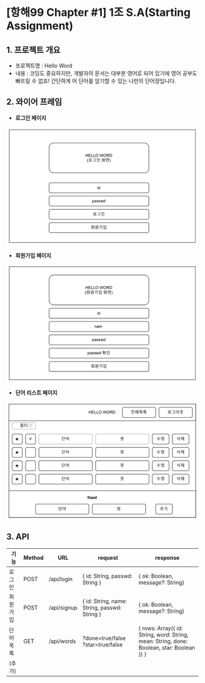 # [항해99 Chapter #1] 1조 S.A(Starting Assignment)

## 1. 프로젝트 개요

- 프로젝트명 : Hello Word
- 내용 : 코딩도 중요하지만, 개발자의 문서는 대부분 영어로 되어 있기에 영어 공부도 빠뜨릴 수 없죠! 간단하게 어 단어를 암기할 수 있는 나만의 단어장입니다.

## 2. 와이어 프레임

- **로그인 페이지**

![1.png](images/1.PNG)

- **회원가입 페이지**

![2.png](images/2.png)

- **단어 리스트 페이지**

![3.png](images/3.png)

## 3. API

| 기능     | Method | URL         | request                                      | response                                                     |
| -------- | ------ | ----------- | -------------------------------------------- | ------------------------------------------------------------ |
| 로그인   | POST   | /api/login  | { id: String, passwd: String }               | { ok: Boolean,  message?: String}                            |
| 회원가입 | POST   | /api/signup | { id: String, name: String, passwd: String } | { ok: Boolean,  message?: String}                            |
| 단어목록 | GET    | /api/words  | ?done=true/false<br>?star=true/false         | { rows: Array({ id: String, word: String, mean: String, done: Boolean, star: Boolean }) } |
| (추가)   |        |             |                                              |                                                              |